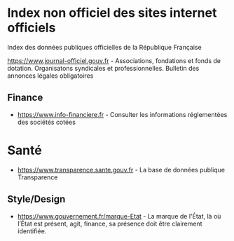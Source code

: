 # Index non officiel des sites internet officiels
Index des données publiques officielles de la République Française


https://www.journal-officiel.gouv.fr - Associations, fondations et fonds de dotation. Organisatons syndicales et professionnelles. Bulletin des annonces légales obligatoires


## Finance
- https://www.info-financiere.fr - Consulter les informations réglementées des sociétés cotées

# Santé
- https://www.transparence.sante.gouv.fr - La base de données publique Transparence

## Style/Design
- https://www.gouvernement.fr/marque-Etat - La marque de l'État, là où l’État est présent, agit, finance, sa présence doit être clairement identifiée.


